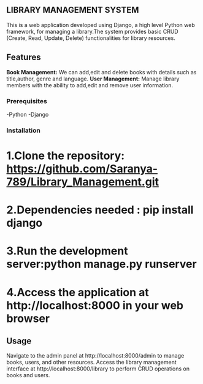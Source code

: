 ## LIBRARY MANAGEMENT SYSTEM
This is a web application developed using Django, a high level Python web framework, for managing a library.The system provides basic CRUD (Create, Read, Update, Delete) functionalities for library resources.
## Features
**Book Management:** We can add,edit and delete books with details such as title,author, genre and language.
**User Management:** Manage library members with the ability to add,edit and remove user information.

### Prerequisites
-Python
-Django
### Installation
# 1.Clone the repository: https://github.com/Saranya-789/Library_Management.git
# 2.Dependencies needed : pip install django
# 3.Run the development server:python manage.py runserver
# 4.Access the application at http://localhost:8000 in your web browser

## Usage
Navigate to the admin panel at http://localhost:8000/admin to manage books, users, and other resources.
Access the library management interface at http://localhost:8000/library to perform CRUD operations on books and users.
